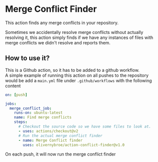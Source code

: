 # Merge Conflict Finder

This action finds any merge conflicts in your repository.

Sometimes we accidentally resolve merge conflicts without actually resolving it,
this action simply finds if we have any instances of files with merge conflicts we
didn't resolve and reports them.


## How to use it?
This is a Github action, so it has to be added to a github workflow.  
A simple example of running this action on all pushes to the repository would be
add a `main.yml` file under `.github/workflows` with the following content
```yaml
on: [push]

jobs:
  merge_conflict_job:
    runs-on: ubuntu-latest
    name: Find merge conflicts
    steps:
      # Checkout the source code so we have some files to look at.
      - uses: actions/checkout@v2
      # Run the actual merge conflict finder
      - name: Merge Conflict finder
        uses: olivernybroe/action-conflict-finder@v1.0
```

On each push, it will now run the merge conflict finder
